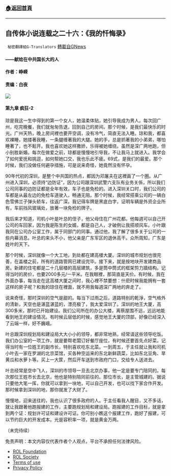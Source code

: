###  [:house:返回首頁](https://github.com/ourhimalayas/txt)
---


## 自传体小说连载之二十六：《我的忏悔录》
` 秘密翻譯組G-Translators` [轉載自GNews](https://gnews.org/zh-hans/1718473/)

#### ——献给在中共国长大的人

#### 作者：峥嵘

#### 责编：白夜
![](https://assets.gnews.org/wp-content/uploads/2021/12/16386025361.png)
#### 第九章 疯狂-2

琼是我这一生中得到的第一个女人，她温柔体贴，她引导我成为男人。每次回广州，吃完晚餐，我们就匆匆告退，回到自己的房间。那个时候，是我们最快乐的时光。广州天热，晚上房间裡也要开空调，没有冷气，简直无法入睡。琼和我，都喜欢裸睡，她搂著我睡，一条腿缠著我的大腿。她的手，总是抓著我的小弟弟，哪怕睡著了，也不鬆开。我也喜欢她这样撒娇，乐得被她缠绕。虽然是深广两地跑，但小别胜新婚。每次在做爱之前，琼都是慢慢地引导我，不让我马上就进入。我学会了如何爱抚和挑逗，如何帮她口交，我也乐此不疲。69式，是我们的最爱。那个时候，我们没做任何避孕措施，可是说来奇怪，她竟然没有怀孕。

90年代初的深圳，是整个中共国的热点，都因为邓屠夫在这裡画了一个圈。从广州进入深圳，必须持“边防证”，因为公司跟深圳武警六支队有业务关係，所以我们公司同事的边防证都是全年有效，车子也是免检的。进入深圳关口时，我们公司的车都是从最左边的免检车道驶入，畅通无阻。那个时候，我经常搭乘公司的一辆白色雪佛兰子弹头轿车，往返广深。我记得车牌是黑底白字，证明车辆是外资企业所有，车前挡风玻璃处，放著一块免检的牌子。

我后来才知道，司机小叶是叶总的侄子，他父母住在广州花都。他每週可以自己开公司的车回家，因为我是陈生的女婿，都是自己人，才破例让我搭顺风车。小叶跟我同在公司办公室工作，属于同部门的同事。通过他，我了解了很多关于公司的一些内幕消息。叶总的来头不小，他父亲是广东军区的退休高干。众所周知，广东是姓叶的天下。

那个时候，深圳就像一个大工地，到处都在建高楼大厦。深圳的城市规划也很完善，在盖楼之前，所有的道路管网已建设完毕。接下来，就是按地块开发建商品房。新建的住宅都是二十几层楼的高层建筑，多是筒中筒式的框架剪力牆结构。记得当时的房价，也要2000多元/一平米。在我眼裡，那简直是天价。有时候，我在外面办事，每当走在这高楼大厦之间时，我心裡不禁要想：什麽时候我能拥有一套这样的房子呢？和我的琼住在裡面，就不用我每週深广两地的奔走了。

说来奇怪，那时深圳的空气是甜的。每当下过雨之后，道路特别的乾淨，空气格外的清新，天空也是湛蓝湛蓝的，漂亮极了，我太爱深圳了。深圳的地王大厦，高300多米，那时已开始建设。我们公司所在的办公大楼，离蔡屋围不远，远远地能看到地王的建设情况。有时候云层低的时候，感觉地王大厦的顶部，好像已经深入了云端一样，好不巍峨。

叶总跟深圳规划局和建设局大大小小的领导，都非常地熟，经常请这些领导吃饭。我们办公室的一项工作，就是要帮老闆订好餐厅座位，有时候还要首先点好菜。记得当时有一位姓王的副市长，特别喜欢吃东北菜。一到周五，于主任就让我和司机小叶去一家在罗湖的北京菜馆，买各种空运来的东北新鲜蔬菜，比如东北豆角、旱黄瓜和水萝卜等。买上一大筐，然后开车送到市政府门口，交给专人送进去。

叶总经常是空中飞人，深圳的市领导一旦去北京办事，他一定是要专门陪同的。每次那位王姓市长去北京，他也是特别陪同前往的。那位市长，是主管城建的。据说只要他大笔一挥，你就可以拿到一块地，可以自己开发，也可以找下家合作开发。那时候拿到深圳的地，那你就发了大财了。

慢慢地，迎来送往的，我也认识了很多政府的人。于主任看我人醒目，又不多话，就让我跟著他跑报建的工作，主要跑规划局和建设局。跑报建的工作目标，就是拿到两个证：规划许可证和建设许可证。你可别小瞧这个报建工作，跑好了报建，可以节约巨大的开发成本。光是容积率一项，就是黄金万两。

（未完待续）

 

免责声明：本文内容仅代表作者个人观点，平台不承担任何法律风险。

- [ROL Foundation](https://rolfoundation.org/)
- [ROL Society](https://rolsociety.org/)
- [Terms of use](https://gnews.org/terms-of-use-3/)
- [Privacy Policy](https://gnews.org/privacy-policy/)

